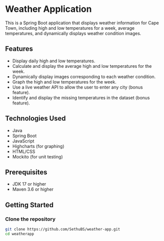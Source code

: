 # Weather Application

This is a Spring Boot application that displays weather information for Cape Town, including high and low temperatures for a week, average temperatures, and dynamically displays weather condition images.

## Features

- Display daily high and low temperatures.
- Calculate and display the average high and low temperatures for the week.
- Dynamically display images corresponding to each weather condition.
- Graph the high and low temperatures for the week.
- Use a live weather API to allow the user to enter any city (bonus feature).
- Identify and display the missing temperatures in the dataset (bonus feature).

## Technologies Used

- Java
- Spring Boot
- JavaScript
- Highcharts (for graphing)
- HTML/CSS
- Mockito (for unit testing)

## Prerequisites

- JDK 17 or higher
- Maven 3.6 or higher

## Getting Started

### Clone the repository

```bash
git clone https://github.com/SethuBS/weather-app.git
cd weatherapp
